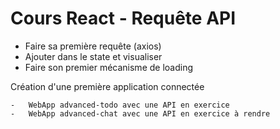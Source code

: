 #	Cours React - Requête API

-	Faire sa première requête (axios)
-	Ajouter dans le state et visualiser
-	Faire son premier mécanisme de loading

Création d'une première application connectée
```
-	WebApp advanced-todo avec une API en exercice
-	WebApp advanced-chat avec une API en exercice à rendre
```

